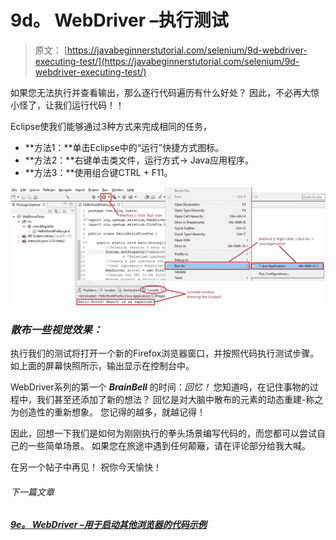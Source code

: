 # 9d。 WebDriver –执行测试

> 原文： [https://javabeginnerstutorial.com/selenium/9d-webdriver-executing-test/](https://javabeginnerstutorial.com/selenium/9d-webdriver-executing-test/)

如果您无法执行并查看输出，那么逐行代码遍历有什么好处？ 因此，不必再大惊小怪了，让我们运行代码！！

Eclipse使我们能够通过3种方式来完成相同的任务，

*   **方法1：**单击Eclipse中的“运行”快捷方式图标。
*   **方法2：**右键单击类文件，运行方式-> Java应用程序。
*   **方法3：**使用组合键CTRL + F11。

![Test execution](img/c351fb5a9a535fca616a318ec05a50be.png)

### *散布一些视觉效果：*

执行我们的测试将打开一个新的Firefox浏览器窗口，并按照代码执行测试步骤。 如上面的屏幕快照所示，输出显示在控制台中。

WebDriver系列的第一个 ***BrainBell*** 的时间：*回忆！* 您知道吗，在记住事物的过程中，我们甚至还添加了新的想法？ 回忆是对大脑中散布的元素的动态重建-称之为创造性的重新想象。 您记得的越多，就越记得！

因此，回想一下我们是如何为刚刚执行的拳头场景编写代码的，而您都可以尝试自己的一些简单场景。 如果您在旅途中遇到任何颠簸，请在评论部分给我大喊。

在另一个帖子中再见！ 祝你今天愉快！

###### 下一篇文章

##### [9e。 WebDriver –用于启动其他浏览器的代码示例](https://javabeginnerstutorial.com/selenium/9e-webdriver-code-launching-browsers/ "9e. WebDriver – Code samples for launching other browsers")